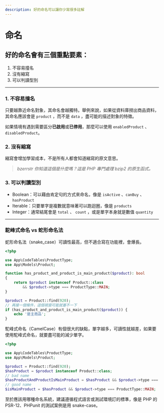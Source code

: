 ```yaml
---
description: 好的命名可以讓你少寫很多註解
---
```


# 命名

## 好的命名會有三個重點要素：

1. 不容易撞名
2. 沒有縮寫
3. 可以判讀型別

***

### 1. 不容易撞名

只要越靠近命名對象，其命名會越獨特。舉例來說，如果從資料庫撈出商品資料，其命名應該會是 `product` ，而不是 `data` ，盡可能的描述對象的特徵。

如果情境有遇到需要區分**已啟用**或**已停用**，那麼可以使用 `enabledProduct` 、 `disabledProduct`。

### 2. 沒有縮寫

縮寫會增加學習成本，不是所有人都會知道縮寫的原文意思。

> _bzerrstr 你知道這個是什麼嗎？這是 PHP 專門處理 bzip2 的原生函式。_

### 3. 可以判讀型別

* Boolean：可以藉由肯定句的方式來命名，像是 `isActive` 、`canBuy` 、 `hasProduct`
* Iterable：只要單字是複數就意味著可以跑迴圈，像是 `products`
* Integer：通常結尾會是 `total` 、 `count` ，或是單字本身就是數值 `quantity`

***

### 駝峰式命名 vs 蛇形命名法

蛇形命名法（snake\_case）可讀性最高，但不適合寫在功能裡，會爆長。

```php
<?php

use App\CodeTables\ProductType;
use App\Models\Product;

function has_product_and_product_is_main_product($product): bool
{
    return $product instanceof Product::class 
        && $product->type === ProductType::MAIN;    
}

$product = Product::find(920);
// 再接一個條件，這個視窗可能就塞不一下
if (has_product_and_product_is_main_product($product)) {
    echo '是主商品';
}
```

駝峰式命名（CamelCase）有個很大的缺點，單字越多，可讀性就越差，如果要使用駝峰式命名，就要盡可能的減少單字。

```php
<?php

use App\CodeTables\ProductType;
use App\Models\Product;

$product = Product::find(920);
$hasProduct = $product instanceof Product::class;
// bad name
$hasProductAndProductIsMainProduct = $hasProduct && $product->type === ProductType::MAIN;
// good name
$isMainProduct = $hasProduct && $product->type === ProductType::MAIN;
```

至於應該用哪種命名系統，建議遵循程式語言或測試環境訂的標準，像是 PHP 的 PSR-12、PHPunit 的測試案例是用 snake-case。
